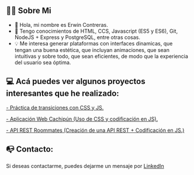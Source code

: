 ## 👨‍💻 Sobre Mi

- 👋 Hola, mi nombre es Erwin Contreras.
- 🌱 Tengo conocimientos de HTML, CCS, Javascript (ES5 y ES6), Git, NodeJS + Express y PostgreSQL, entre otras cosas.
- 💡 Me interesa generar plataformas con interfaces dinamicas, que tengan una buena estética, que incluyan animaciones, que sean intuitivas y sobre todo, que sean eficientes, de modo que la experiencia del usuario sea óptima.

## 💻 Acá puedes ver algunos proyectos interesantes que he realizado:
[- Práctica de transiciones con CSS y JS.](https://erwin-cc.github.io/Practica_de_transiciones/)

[- Aplicación Web Cachipún (Uso de CSS y codificación en JS).](https://github.com/erwin-cc/cachipun)

[- API REST Roommates (Creación de una API REST + Codificación en JS.)](https://roommates-tdigital.herokuapp.com/)

## 📭 Contacto:

Si deseas contactarme, puedes dejarme un mensaje por [LinkedIn](https://www.linkedin.com/in/erwincca)
<!---
erwin-cc/erwin-cc is a ✨ special ✨ repository because its `README.md` (this file) appears on your GitHub profile.
You can click the Preview link to take a look at your changes.
--->
